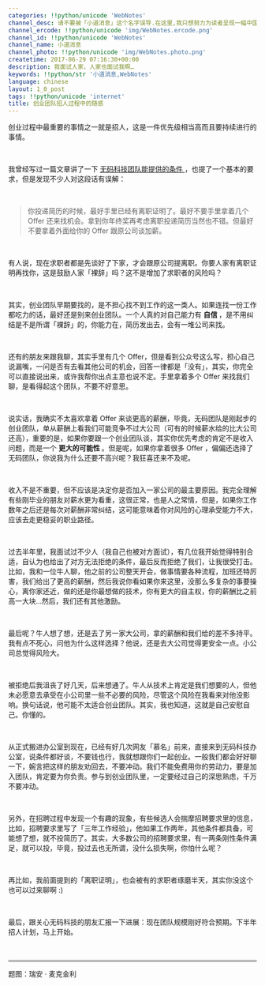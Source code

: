 ```yaml
---
categories: !!python/unicode 'WebNotes'
channel_desc: 请不要被「小道消息」这个名字误导.在这里,我只想努力为读者呈现一幅中国互联网的清明上河图.
channel_ercode: !!python/unicode 'img/WebNotes.ercode.png'
channel_id: !!python/unicode 'WebNotes'
channel_name: 小道消息
channel_photo: !!python/unicode 'img/WebNotes.photo.png'
createtime: 2017-06-29 07:16:30+00:00
description: 我面试人家，人家也面试我啊…
keywords: !!python/str '小道消息,WebNotes'
language: chinese
layout: 1_0_post
tags: !!python/unicode 'internet'
title: 创业团队招人过程中的随感
---
```

<div class="rich_media_content" id="js_content">
<p>
         创业过程中最重要的事情之一就是招人，这是一件优先级相当高而且要持续进行的事情。
         <br/>
</p>
<p>
<br/>
</p>
<p>
         我曾经写过一篇文章讲了一下
         <a href="http://mp.weixin.qq.com/s?__biz=MzI2NDUyODcwMg==&amp;mid=2247483651&amp;idx=1&amp;sn=94bb705e2aebd113750c017159461aa8&amp;scene=21#wechat_redirect" target="_blank">
          无码科技团队能提供的条件
         </a>
         ，也提了一个基本的要求，但是发现不少人对这段话有误解：
        </p>
<p>
<br/>
</p>
<blockquote>
<p>
          你投递简历的时候，最好手里已经有离职证明了。最好不要手里拿着几个 Offer 还来找机会。拿到你年终奖再考虑离职投递简历当然也不错。但最好不要拿着外面给你的 Offer 跟原公司谈加薪。
         </p>
</blockquote>
<p>
<br/>
</p>
<p>
         有人说，现在求职者都是先谈好了下家，才会跟原公司提离职。你要人家有离职证明再找你，这是鼓励人家「裸辞」吗？这不是增加了求职者的风险吗？
        </p>
<p>
<br/>
</p>
<p>
         其实，创业团队早期要找的，是不担心找不到工作的这一类人。如果连找一份工作都吃力的话，最好还是别来创业团队。一个人真的对自己能力有
         <strong>
          自信
         </strong>
         ，是不用纠结是不是所谓「裸辞」的，你能力在，简历发出去，会有一堆公司来找。
        </p>
<p>
<br/>
</p>
<p>
         还有的朋友来跟我聊，其实手里有几个 Offer，但是看到公众号这么写，担心自己说漏嘴，一问是否有去看其他公司的机会，回答一律都是「没有」，其实，你完全可以直接说出来，或许我帮你出点主意也说不定。手里拿着多个 Offer 来找我们聊，是看得起这个团队，不要不好意思。
        </p>
<p>
<br/>
</p>
<p>
         说实话，我确实不太喜欢拿着 Offer 来谈更高的薪酬，毕竟，无码团队是刚起步的创业团队，单从薪酬上看我们可能竞争不过大公司（可有的时候薪水给的比大公司还高），重要的是，如果你要跟一个创业团队谈，其实你优先考虑的肯定不是收入问题，而是一个
         <strong>
          更大的可能性
         </strong>
         。但是呢，如果你拿着很多 Offer ，偏偏还选择了无码团队，你说我为什么还要不高兴呢？我狂喜还来不及呢。
        </p>
<p>
<br/>
</p>
<p>
         收入不是不重要，但不应该是决定你是否加入一家公司的最主要原因。我完全理解有些刚毕业的朋友对薪水更为看重，这很正常，也是人之常情，但是，如果你工作数年之后还是每次对薪酬非常纠结，这可能意味着你对风险的心理承受能力不大，应该去走更稳妥的职业路径。
        </p>
<p>
<br/>
</p>
<p>
         过去半年里，我面试过不少人（我自己也被对方面试），有几位我开始觉得特别合适，自认为也给出了对方无法拒绝的条件，最后反而拒绝了我们，让我很受打击。比如，我和一位牛人聊，他之前的公司整天开会，做事情要各种流程，加班还特厉害，我们给出了更高的薪酬，然后我说你看如果你来这里，没那么多复杂的事要操心，离你家还近，做的还是你最想做的技术，你有更大的自主权，你的薪酬比之前高一大块…然后，我们还有其他激励。
        </p>
<p>
<br/>
</p>
<p>
         最后呢？牛人想了想，还是去了另一家大公司，拿的薪酬和我们给的差不多持平。我有点不死心，问他为什么这样选择？他说，还是去大公司觉得更安全一点。小公司总觉得风险大。
        </p>
<p>
<br/>
</p>
<p>
         被拒绝后我沮丧了好几天，后来想通了。牛人从技术上肯定是我们想要的人，但他未必愿意去承受在小公司里一些不必要的风险，尽管这个风险在我看来对他没影响。换句话说，他可能不太适合创业团队。其实，我也知道，这就是自己安慰自己。你懂的。
        </p>
<p>
<br/>
</p>
<p>
         从正式搬进办公室到现在，已经有好几次网友「慕名」前来，直接来到无码科技办公室，说条件都好谈，不要钱也行，我就想跟你们一起创业。一般我们都会好好聊一下，婉言把这样的朋友劝回去，不要冲动。我们不能免费用你的劳动力，要是加入团队，肯定要为你负责。参与到创业团队里，一定要经过自己的深思熟虑，千万不要冲动。
        </p>
<p>
<br/>
</p>
<p>
         另外，在招聘过程中发现一个有趣的现象，有些候选人会揣摩招聘要求里的信息，比如，招聘要求里写了「三年工作经验」，他如果工作两年，其他条件都具备，可能想了想，就不投简历了。其实，大多数公司的招聘要求里，有一两条刚性条件满足，就可以投，毕竟，投过去也无所谓，没什么损失啊，你怕什么呢？
        </p>
<p>
<br/>
</p>
<p>
         再比如，我前面提到的「离职证明」，也会被有的求职者琢磨半天，其实你没这个也可以过来聊啊 :)
        </p>
<p>
<br/>
</p>
<p>
         最后，跟关心无码科技的朋友汇报一下进展：现在团队规模刚好符合预期。下半年招人计划，马上开始。
        </p>
<p>
<br/>
</p>
<hr style="font-family: Lato, Helvetica, Arial, freesans, clean, sans-serif; border-right-width: 0px; border-bottom-width: 0px; border-left-width: 0px; border-top-style: solid; border-top-color: rgb(234, 234, 234); height: 1px; margin-top: 1em; margin-bottom: 1em; color: rgb(51, 51, 51); font-size: 15px; white-space: normal;"/>
<p>
         题图：瑞安 · 麦克金利
        </p>
<p>
<br/>
</p>
</div>